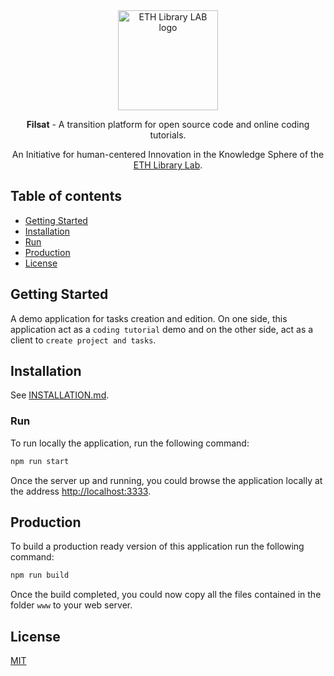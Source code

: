 <div align="center">
  <a href="https://www.librarylab.ethz.ch"><img src="https://www.librarylab.ethz.ch/wp-content/uploads/2018/05/logo.svg" alt="ETH Library LAB logo" height="160"></a>
  
  <br/>
  
  <p><strong>Filsat</strong> - A transition platform for open source code and online coding tutorials.</p>
  
  <p>An Initiative for human-centered Innovation in the Knowledge Sphere of the <a href="https://www.librarylab.ethz.ch">ETH Library Lab</a>.</p>

</div>

## Table of contents

- [Getting Started](#getting-started)
- [Installation](#installation)
- [Run](#run)
- [Production](#production)
- [License](#license)

## Getting Started

A demo application for tasks creation and edition. On one side, this application act as a `coding tutorial` demo and on the other side, act as a client to `create project and tasks`.

## Installation

See [INSTALLATION.md](INSTALLATION.md).

### Run

To run locally the application, run the following command:

````bash
npm run start
````

Once the server up and running, you could browse the application locally at the address [http://localhost:3333](http://localhost:3333).

## Production

To build a production ready version of this application run the following command:

```bash
npm run build
```

Once the build completed, you could now copy all the files contained in the folder `www` to your web server.

## License

[MIT](https://github.com/eth-library-lab/filsat/LICENSE)
